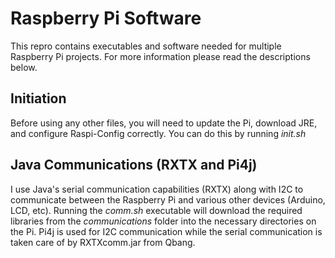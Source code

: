 Raspberry Pi Software
=====================

This repro contains executables and software needed for multiple Raspberry Pi projects. For more information please read the descriptions below. 

Initiation
----------

Before using any other files, you will need to update the Pi, download JRE, and configure Raspi-Config correctly. You can do this by running _init.sh_


Java Communications (RXTX and Pi4j)
-----------------------------------

I use Java's serial communication capabilities (RXTX) along with I2C to communicate between the Raspberry Pi and various other devices (Arduino, LCD, etc). Running the _comm.sh_ executable will download the required libraries from the _communications_ folder into the necessary directories on the Pi. Pi4j is used for I2C communication while the serial communication is taken care of by RXTXcomm.jar from Qbang. 





